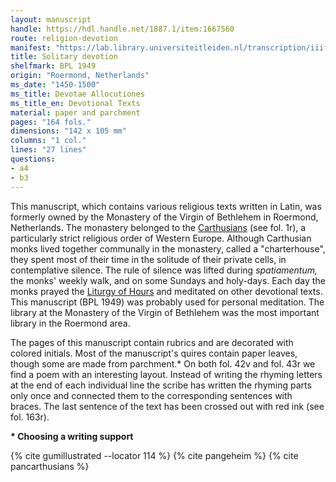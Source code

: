 ```yaml
---
layout: manuscript
handle: https://hdl.handle.net/1887.1/item:1667560
route: religion-devotion
manifest: "https://lab.library.universiteitleiden.nl/transcription/iiif/110/manifest"
title: Solitary devotion
shelfmark: BPL 1949
origin: "Roermond, Netherlands"
ms_date: "1450-1500"
ms_title: Devotae Allocutiones 
ms_title_en: Devotional Texts
material: paper and parchment
pages: "164 fols."
dimensions: "142 x 105 mm"
columns: "1 col."
lines: "27 lines"
questions:
- a4
- b3
---
```


This manuscript, which contains various religious texts written in
Latin, was formerly owned by the Monastery of the Virgin of Bethlehem in
Roermond, Netherlands. The monastery belonged to the
[Carthusians](https://en.wikipedia.org/wiki/Carthusians) (see fol. 1r),
a particularly strict religious order of Western Europe. Although
Carthusian monks lived together communally in the monastery, called a
"charterhouse", they spent most of their time in the solitude of their
private cells, in contemplative silence. The rule of silence was lifted
during *spatiamentum,* the monks' weekly walk, and on some Sundays and
holy-days. Each day the monks prayed the [Liturgy of
Hours](https://en.wikipedia.org/wiki/Liturgy_of_the_Hours) and meditated
on other devotional texts. This manuscript (BPL 1949) was probably used
for personal meditation. The library at the Monastery of the Virgin of
Bethlehem was the most important library in the Roermond area.

The pages of this manuscript contain rubrics and are decorated with
colored initials. Most of the manuscript's quires contain paper leaves,
though some are made from parchment.\* On both fol. 42v and fol. 43r we
find a poem with an interesting layout. Instead of writing the rhyming
letters at the end of each individual line the scribe has written the
rhyming parts only once and connected them to the corresponding
sentences with braces. The last sentence of the text has been crossed
out with red ink (see fol. 163r).

**\* Choosing a writing support**

{% cite gumillustrated --locator 114 %}
{% cite pangeheim %}
{% cite pancarthusians %}
